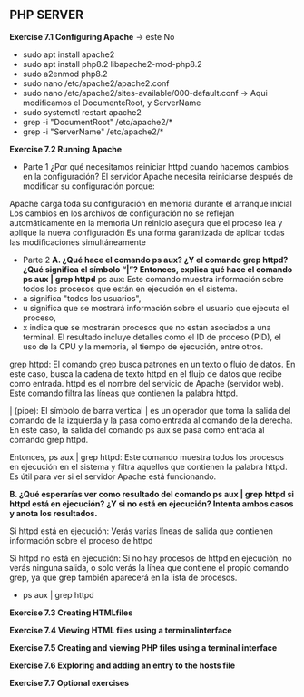 ## PHP SERVER

**Exercise 7.1 Configuring Apache** -> este No

- sudo apt install apache2
- sudo apt install php8.2 libapache2-mod-php8.2
- sudo a2enmod php8.2
- sudo nano /etc/apache2/apache2.conf 
- sudo nano /etc/apache2/sites-available/000-default.conf -> Aqui modificamos el DocumenteRoot, y ServerName
- sudo systemctl restart apache2
- grep -i "DocumentRoot" /etc/apache2/*
- grep -i "ServerName" /etc/apache2/*


**Exercise 7.2 Running Apache**

- Parte 1
¿Por qué necesitamos reiniciar httpd cuando hacemos cambios en la configuración?
El servidor Apache necesita reiniciarse después de modificar su configuración porque:

Apache carga toda su configuración en memoria durante el arranque inicial
Los cambios en los archivos de configuración no se reflejan automáticamente en la memoria
Un reinicio asegura que el proceso lea y aplique la nueva configuración
Es una forma garantizada de aplicar todas las modificaciones simultáneamente

- Parte 2
**A. ¿Qué hace el comando ps aux? ¿Y el comando grep httpd? ¿Qué significa el símbolo “|”? Entonces, explica qué hace el comando ps aux | grep httpd**
ps aux: Este comando muestra información sobre todos los procesos que están en ejecución en el sistema. 
- a significa "todos los usuarios", 
- u significa que se mostrará información sobre el usuario que ejecuta el proceso, 
- x indica que se mostrarán procesos que no están asociados a una terminal. 
El resultado incluye detalles como el ID de proceso (PID), el uso de la CPU y la memoria, 
el tiempo de ejecución, entre otros.

grep httpd: El comando grep busca patrones en un texto o flujo de datos. 
En este caso, busca la cadena de texto httpd en el flujo de datos que recibe como entrada. 
httpd es el nombre del servicio de Apache (servidor web). Este comando filtra las líneas que contienen la palabra httpd.

| (pipe): El símbolo de barra vertical | es un operador que toma la salida del comando de la izquierda y la pasa como entrada al comando de la derecha. 
En este caso, la salida del comando ps aux se pasa como entrada al comando grep httpd.

Entonces, ps aux | grep httpd: Este comando muestra todos los procesos en ejecución en el sistema y filtra aquellos que contienen la palabra httpd. 
Es útil para ver si el servidor Apache está funcionando.

**B.  ¿Qué esperarías ver como resultado del comando ps aux | grep httpd si httpd está en ejecución? ¿Y si no está en ejecución? Intenta ambos casos y anota los resultados.**

Si httpd está en ejecución: Verás varias líneas de salida que contienen información sobre el proceso de httpd

Si httpd no está en ejecución: Si no hay procesos de httpd en ejecución, no verás ninguna salida, 
o solo verás la línea que contiene el propio comando grep, ya que grep también aparecerá en la lista de procesos. 
- ps aux | grep httpd



**Exercise 7.3 Creating HTMLfiles**


**Exercise 7.4 Viewing HTML files using a terminalinterface**


**Exercise 7.5 Creating and viewing PHP files using a terminal interface**


**Exercise 7.6 Exploring and adding an entry to the hosts file**


**Exercise 7.7 Optional exercises**



